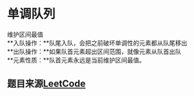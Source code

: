 # 单调队列
维护区间最值  
**入队操作：**队尾入队，会把之前破坏单调性的元素都从队尾移出  
**出队操作：**如果队首元素超出区间范围，就像元素从队首出队  
**元素性质：**队首元素永远是当前维护区间最值。
  
## 题目来源[LeetCode](https://leetcode-cn.com/)
